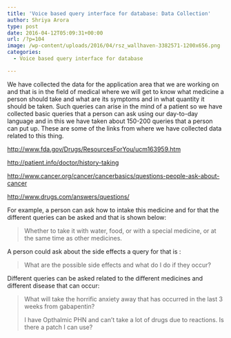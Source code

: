 ```yaml
---
title: 'Voice based query interface for database: Data Collection'
author: Shriya Arora
type: post
date: 2016-04-12T05:09:31+00:00
url: /?p=104
image: /wp-content/uploads/2016/04/rsz_wallhaven-3382571-1200x656.png
categories:
  - Voice based query interface for database

---
```

We have collected the data for the application area that we are working on and that is in the field of medical where we will get to know what medicine a person should take and what are its symptoms and in what quantity it should be taken. Such queries can arise in the mind of a patient so we have collected basic queries that a person can ask using our day-to-day language and in this we have taken about 150-200 queries that a person can put up. These are some of the links from where we have collected data related to this thing.

<http://www.fda.gov/Drugs/ResourcesForYou/ucm163959.htm>

<http://patient.info/doctor/history-taking>

<http://www.cancer.org/cancer/cancerbasics/questions-people-ask-about-cancer>

<http://www.drugs.com/answers/questions/>

For example, a person can ask how to intake this medicine and for that the different queries can be asked and that is shown below:

> Whether to take it with water, food, or with a special medicine, or at the same time as other medicines.

A person could ask about the side effects a query for that is :

> What are the possible side effects and what do I do if they occur?

Different queries can be asked related to the different medicines and different disease that can occur:

> What will take the horrific anxiety away that has occurred in the last 3 weeks from gabapentin?
> 
> I have Opthalmic PHN and can&#8217;t take a lot of drugs due to reactions. Is there a patch I can use?

